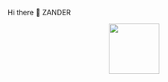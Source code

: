 Hi there 👋
ZANDER

<div id="header" align="center">
  <img src="https://media.giphy.com/media/qgQUggAC3Pfv687qPC/giphy.gif" width="100"/>
</div>

